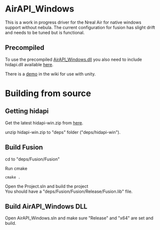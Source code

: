 # AirAPI_Windows

This is a work in progress driver for the Nreal Air for native windows support without nebula. The current configuration for fusion has slight drift and needs to be tuned but is functional.

## Precompiled
To use the precompiled [AirAPI_Windows.dll](https://github.com/MSmithDev/AirAPI_Windows/releases) you also need to include hidapi.dll available [here](https://github.com/libusb/hidapi/releases). 

There is a [demo](https://github.com/MSmithDev/AirAPI_Windows/wiki/Using-with-Unity) in the wiki for use with unity.

# Building from source
## Getting hidapi
Get the latest hidapi-win.zip from [here](https://github.com/libusb/hidapi/releases).

unzip hidapi-win.zip to "deps" folder ("deps/hidapi-win").

## Build Fusion
cd to "deps/Fusion/Fusion"

Run cmake
```
cmake .
```

Open the Project.sln and build the project <br>
You should have a "deps/Fusion/Fusion/Release/Fusion.lib" file.

## Build AirAPI_Windows DLL
Open AirAPI_Windows.sln and make sure "Release" and "x64" are set and build.
